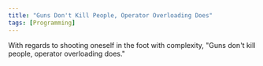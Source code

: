 ```yaml
---
title: "Guns Don't Kill People, Operator Overloading Does"
tags: [Programming]
---
```


With regards to shooting oneself in the foot with complexity, "Guns don't kill
people, operator overloading does."
